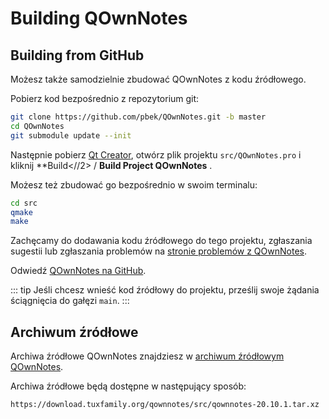 # Building QOwnNotes

## Building from GitHub

Możesz także samodzielnie zbudować QOwnNotes z kodu źródłowego.

Pobierz kod bezpośrednio z repozytorium git:

```bash
git clone https://github.com/pbek/QOwnNotes.git -b master
cd QOwnNotes
git submodule update --init
```

Następnie pobierz [Qt Creator](https://www.qt.io/download-open-source), otwórz plik projektu `src/QOwnNotes.pro` i kliknij **Build<//2> / **Build Project QOwnNotes** .</p>

Możesz też zbudować go bezpośrednio w swoim terminalu:

```bash
cd src
qmake
make
```

Zachęcamy do dodawania kodu źródłowego do tego projektu, zgłaszania sugestii lub zgłaszania problemów na [stronie problemów z QOwnNotes](https://github.com/pbek/QOwnNotes/issues).

Odwiedź [QOwnNotes na GitHub](https://github.com/pbek/QOwnNotes).

::: tip
Jeśli chcesz wnieść kod źródłowy do projektu, prześlij swoje żądania ściągnięcia do gałęzi `main`.
:::

## Archiwum źródłowe

Archiwa źródłowe QOwnNotes znajdziesz w [archiwum źródłowym QOwnNotes](https://download.tuxfamily.org/qownnotes/src/).

Archiwa źródłowe będą dostępne w następujący sposób:

`https://download.tuxfamily.org/qownnotes/src/qownnotes-20.10.1.tar.xz`

